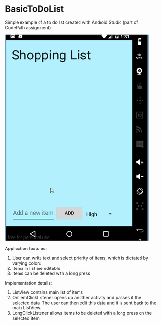# BasicToDoList

Simple example of a to do list created with Android Studio (part of CodePath assignment)

![alt tag](https://raw.githubusercontent.com/davidlevitsky/BasicToDoList/master/ToDoApp.gif)

Application features:

1. User can write text and select priority of items, which is dictated by varying colors
2. Items in list are editable
3. Items can be deleted with a long press

Implementation details:

1. ListView contains main list of items
2. OnItemClickListener opens up another activity and passes it the selected data. The user can then edit this data and it is sent back to the main ListView.
3. LongClickListener allows items to be deleted with a long press on the selected item
